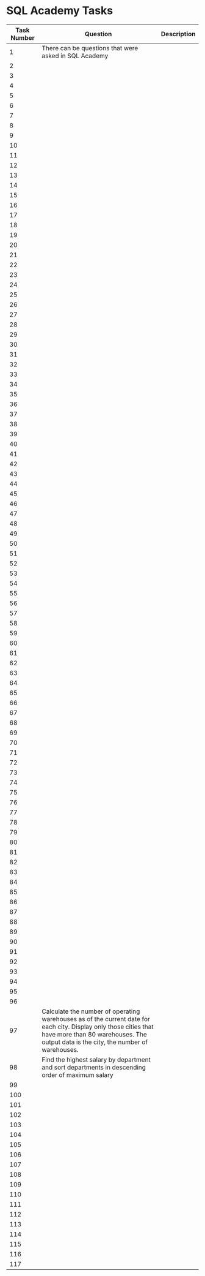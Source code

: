 # SQL Academy Tasks

| Task Number | Question                                                                                                                                                                                               | Description |
|-------------|--------------------------------------------------------------------------------------------------------------------------------------------------------------------------------------------------------|-------------|
| 1           | There can be questions that were asked in SQL Academy                                                                                                                                                  |             |
| 2           |                                                                                                                                                                                                        |             |
| 3           |                                                                                                                                                                                                        |             |
| 4           |                                                                                                                                                                                                        |             |
| 5           |                                                                                                                                                                                                        |             |
| 6           |                                                                                                                                                                                                        |             |
| 7           |                                                                                                                                                                                                        |             |
| 8           |                                                                                                                                                                                                        |             |
| 9           |                                                                                                                                                                                                        |             |
| 10          |                                                                                                                                                                                                        |             |
| 11          |                                                                                                                                                                                                        |             |
| 12          |                                                                                                                                                                                                        |             |
| 13          |                                                                                                                                                                                                        |             |
| 14          |                                                                                                                                                                                                        |             |
| 15          |                                                                                                                                                                                                        |             |
| 16          |                                                                                                                                                                                                        |             |
| 17          |                                                                                                                                                                                                        |             |
| 18          |                                                                                                                                                                                                        |             |
| 19          |                                                                                                                                                                                                        |             |
| 20          |                                                                                                                                                                                                        |             |
| 21          |                                                                                                                                                                                                        |             |
| 22          |                                                                                                                                                                                                        |             |
| 23          |                                                                                                                                                                                                        |             |
| 24          |                                                                                                                                                                                                        |             |
| 25          |                                                                                                                                                                                                        |             |
| 26          |                                                                                                                                                                                                        |             |
| 27          |                                                                                                                                                                                                        |             |
| 28          |                                                                                                                                                                                                        |             |
| 29          |                                                                                                                                                                                                        |             |
| 30          |                                                                                                                                                                                                        |             |
| 31          |                                                                                                                                                                                                        |             |
| 32          |                                                                                                                                                                                                        |             |
| 33          |                                                                                                                                                                                                        |             |
| 34          |                                                                                                                                                                                                        |             |
| 35          |                                                                                                                                                                                                        |             |
| 36          |                                                                                                                                                                                                        |             |
| 37          |                                                                                                                                                                                                        |             |
| 38          |                                                                                                                                                                                                        |             |
| 39          |                                                                                                                                                                                                        |             |
| 40          |                                                                                                                                                                                                        |             |
| 41          |                                                                                                                                                                                                        |             |
| 42          |                                                                                                                                                                                                        |             |
| 43          |                                                                                                                                                                                                        |             |
| 44          |                                                                                                                                                                                                        |             |
| 45          |                                                                                                                                                                                                        |             |
| 46          |                                                                                                                                                                                                        |             |
| 47          |                                                                                                                                                                                                        |             |
| 48          |                                                                                                                                                                                                        |             |
| 49          |                                                                                                                                                                                                        |             |
| 50          |                                                                                                                                                                                                        |             |
| 51          |                                                                                                                                                                                                        |             |
| 52          |                                                                                                                                                                                                        |             |
| 53          |                                                                                                                                                                                                        |             |
| 54          |                                                                                                                                                                                                        |             |
| 55          |                                                                                                                                                                                                        |             |
| 56          |                                                                                                                                                                                                        |             |
| 57          |                                                                                                                                                                                                        |             |
| 58          |                                                                                                                                                                                                        |             |
| 59          |                                                                                                                                                                                                        |             |
| 60          |                                                                                                                                                                                                        |             |
| 61          |                                                                                                                                                                                                        |             |
| 62          |                                                                                                                                                                                                        |             |
| 63          |                                                                                                                                                                                                        |             |
| 64          |                                                                                                                                                                                                        |             |
| 65          |                                                                                                                                                                                                        |             |
| 66          |                                                                                                                                                                                                        |             |
| 67          |                                                                                                                                                                                                        |             |
| 68          |                                                                                                                                                                                                        |             |
| 69          |                                                                                                                                                                                                        |             |
| 70          |                                                                                                                                                                                                        |             |
| 71          |                                                                                                                                                                                                        |             |
| 72          |                                                                                                                                                                                                        |             |
| 73          |                                                                                                                                                                                                        |             |
| 74          |                                                                                                                                                                                                        |             |
| 75          |                                                                                                                                                                                                        |             |
| 76          |                                                                                                                                                                                                        |             |
| 77          |                                                                                                                                                                                                        |             |
| 78          |                                                                                                                                                                                                        |             |
| 79          |                                                                                                                                                                                                        |             |
| 80          |                                                                                                                                                                                                        |             |
| 81          |                                                                                                                                                                                                        |             |
| 82          |                                                                                                                                                                                                        |             |
| 83          |                                                                                                                                                                                                        |             |
| 84          |                                                                                                                                                                                                        |             |
| 85          |                                                                                                                                                                                                        |             |
| 86          |                                                                                                                                                                                                        |             |
| 87          |                                                                                                                                                                                                        |             |
| 88          |                                                                                                                                                                                                        |             |
| 89          |                                                                                                                                                                                                        |             |
| 90          |                                                                                                                                                                                                        |             |
| 91          |                                                                                                                                                                                                        |             |
| 92          |                                                                                                                                                                                                        |             |
| 93          |                                                                                                                                                                                                        |             |
| 94          |                                                                                                                                                                                                        |             |
| 95          |                                                                                                                                                                                                        |             |
| 96          |                                                                                                                                                                                                        |             |
| 97          | Calculate the number of operating warehouses as of the current date for each city. Display only those cities that have more than 80 warehouses. The output data is the city, the number of warehouses. |             |
| 98          | Find the highest salary by department and sort departments in descending order of maximum salary                                                                                                       |             |
| 99          |                                                                                                                                                                                                        |             |
| 100         |                                                                                                                                                                                                        |             |
| 101         |                                                                                                                                                                                                        |             |
| 102         |                                                                                                                                                                                                        |             |
| 103         |                                                                                                                                                                                                        |             |
| 104         |                                                                                                                                                                                                        |             |
| 105         |                                                                                                                                                                                                        |             |
| 106         |                                                                                                                                                                                                        |             |
| 107         |                                                                                                                                                                                                        |             |
| 108         |                                                                                                                                                                                                        |             |
| 109         |                                                                                                                                                                                                        |             |
| 110         |                                                                                                                                                                                                        |             |
| 111         |                                                                                                                                                                                                        |             |
| 112         |                                                                                                                                                                                                        |             |
| 113         |                                                                                                                                                                                                        |             |
| 114         |                                                                                                                                                                                                        |             |
| 115         |                                                                                                                                                                                                        |             |
| 116         |                                                                                                                                                                                                        |             |
| 117         |                                                                                                                                                                                                        |             |

